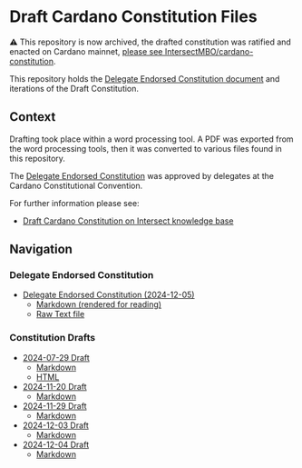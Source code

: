 # Draft Cardano Constitution Files

⚠️ This repository is now archived,
the drafted constitution was ratified and enacted on Cardano mainnet,
[please see IntersectMBO/cardano-constitution](https://github.com/IntersectMBO/cardano-constitution).

This repository holds the
[Delegate Endorsed Constitution document](./2024-12-05/cardano-constitution-1.txt)
and iterations of the Draft Constitution.

## Context

Drafting took place within a word processing tool.
A PDF was exported from the word processing tools,
then it was converted to various files found in this repository.

The [Delegate Endorsed Constitution](./2024-12-04/) was approved by delegates at
the Cardano Constitutional Convention.

For further information please see:

- [Draft Cardano Constitution on Intersect knowledge base](https://docs.intersectmbo.org/cardano/cardano-governance/cardano-constitution/draft-cardano-constitution)

## Navigation

### Delegate Endorsed Constitution

- [Delegate Endorsed Constitution (2024-12-05)](./2024-12-05/)
  - [Markdown (rendered for reading)](./2024-12-05/draft-constitution-converted.md)
  - [Raw Text file](./2024-12-05/cardano-constitution-1.txt)

### Constitution Drafts

- [2024-07-29 Draft](./2024-07-29/)
  - [Markdown](./2024-07-29/2024-07-29-draft-consitution-converted.md)
  - [HTML](./2024-07-29/2024-07-29-draft-consitution-converted.html)
- [2024-11-20 Draft](./2024-11-20/)
  - [Markdown](./2024-11-20/2024-11-20-draft-consitution-converted.md)
- [2024-11-29 Draft](./2024-11-29/)
  - [Markdown](./2024-11-29/2024-11-29-draft-constitution-converted.md)
- [2024-12-03 Draft](./2024-12-03/)
  - [Markdown](./2024-12-03/draft-constitution-converted.md)
- [2024-12-04 Draft](./2024-12-04/)
  - [Markdown](./2024-12-04/draft-constitution-converted.md)
